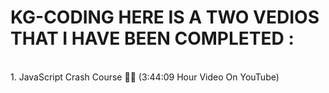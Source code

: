 # KG-CODING HERE IS A TWO VEDIOS THAT I HAVE BEEN COMPLETED : 
<br> 1. JavaScript Crash Course 🚀🔥 (3:44:09 Hour Video On YouTube)
